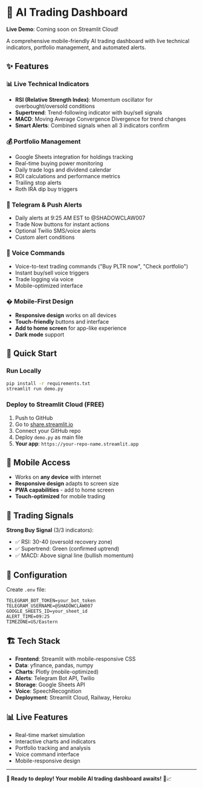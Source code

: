 # 🚀 AI Trading Dashboard

**Live Demo**: Coming soon on Streamlit Cloud!

A comprehensive mobile-friendly AI trading dashboard with live technical indicators, portfolio management, and automated alerts.

## ✨ Features

### 📊 Live Technical Indicators
- **RSI (Relative Strength Index)**: Momentum oscillator for overbought/oversold conditions
- **Supertrend**: Trend-following indicator with buy/sell signals
- **MACD**: Moving Average Convergence Divergence for trend changes
- **Smart Alerts**: Combined signals when all 3 indicators confirm

### 💰 Portfolio Management
- Google Sheets integration for holdings tracking
- Real-time buying power monitoring
- Daily trade logs and dividend calendar
- ROI calculations and performance metrics
- Trailing stop alerts
- Roth IRA dip buy triggers

### 📲 Telegram & Push Alerts
- Daily alerts at 9:25 AM EST to @SHADOWCLAW007
- Trade Now buttons for instant actions
- Optional Twilio SMS/voice alerts
- Custom alert conditions

### 🎤 Voice Commands
- Voice-to-text trading commands ("Buy PLTR now", "Check portfolio")
- Instant buy/sell voice triggers
- Trade logging via voice
- Mobile-optimized interface

### � Mobile-First Design
- **Responsive design** works on all devices
- **Touch-friendly** buttons and interface
- **Add to home screen** for app-like experience
- **Dark mode** support

## 🚀 Quick Start

### Run Locally
```bash
pip install -r requirements.txt
streamlit run demo.py
```

### Deploy to Streamlit Cloud (FREE)
1. Push to GitHub
2. Go to [share.streamlit.io](https://share.streamlit.io)
3. Connect your GitHub repo
4. Deploy `demo.py` as main file
5. **Your app**: `https://your-repo-name.streamlit.app`

## 📱 Mobile Access
- Works on **any device** with internet
- **Responsive design** adapts to screen size
- **PWA capabilities** - add to home screen
- **Touch-optimized** for mobile trading

## 🎯 Trading Signals

**Strong Buy Signal** (3/3 indicators):
- ✅ RSI: 30-40 (oversold recovery zone)
- ✅ Supertrend: Green (confirmed uptrend)
- ✅ MACD: Above signal line (bullish momentum)

## 🔧 Configuration

Create `.env` file:
```env
TELEGRAM_BOT_TOKEN=your_bot_token
TELEGRAM_USERNAME=@SHADOWCLAW007
GOOGLE_SHEETS_ID=your_sheet_id
ALERT_TIME=09:25
TIMEZONE=US/Eastern
```

## 🏗️ Tech Stack
- **Frontend**: Streamlit with mobile-responsive CSS
- **Data**: yfinance, pandas, numpy
- **Charts**: Plotly (mobile-optimized)
- **Alerts**: Telegram Bot API, Twilio
- **Storage**: Google Sheets API
- **Voice**: SpeechRecognition
- **Deployment**: Streamlit Cloud, Railway, Heroku

## 📊 Live Features
- Real-time market simulation
- Interactive charts and indicators
- Portfolio tracking and analysis
- Voice command interface
- Mobile-responsive design

---
**🎊 Ready to deploy! Your mobile AI trading dashboard awaits!** 📱📈